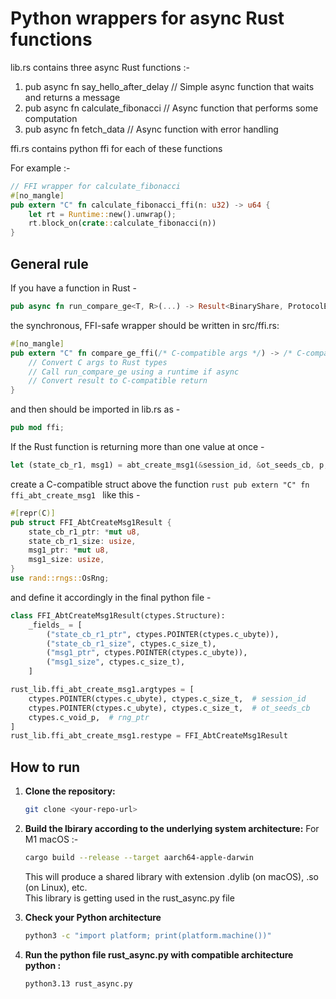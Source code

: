 # Python wrappers for async Rust functions

lib.rs contains three async Rust functions :- 

1. pub async fn say_hello_after_delay // Simple async function that waits and returns a message
2. pub async fn calculate_fibonacci // Async function that performs some computation
3. pub async fn fetch_data // Async function with error handling

ffi.rs contains python ffi for each of these functions

For example :- 

```rust
// FFI wrapper for calculate_fibonacci
#[no_mangle]
pub extern "C" fn calculate_fibonacci_ffi(n: u32) -> u64 {
    let rt = Runtime::new().unwrap();
    rt.block_on(crate::calculate_fibonacci(n))
}
```
## General rule

If you have a function in Rust - 
```rust
pub async fn run_compare_ge<T, R>(...) -> Result<BinaryShare, ProtocolError>
```
the synchronous, FFI-safe wrapper should be written in src/ffi.rs:
```rust
#[no_mangle]
pub extern "C" fn compare_ge_ffi(/* C-compatible args */) -> /* C-compatible return */ {
    // Convert C args to Rust types
    // Call run_compare_ge using a runtime if async
    // Convert result to C-compatible return
}
```
and then should be imported in lib.rs as -
```rust
pub mod ffi;
```
If the Rust function is returning more than one value at once - 
```rust
let (state_cb_r1, msg1) = abt_create_msg1(&session_id, &ot_seeds_cb, p, eta_i, eta_m, rng);
```
create a C-compatible struct above the function ```rust pub extern "C" fn ffi_abt_create_msg1 ``` like this - 
```rust
#[repr(C)]
pub struct FFI_AbtCreateMsg1Result {
    state_cb_r1_ptr: *mut u8,
    state_cb_r1_size: usize,
    msg1_ptr: *mut u8,
    msg1_size: usize,
}
use rand::rngs::OsRng;
```
and define it accordingly in the final python file -
```python
class FFI_AbtCreateMsg1Result(ctypes.Structure):
    _fields_ = [
        ("state_cb_r1_ptr", ctypes.POINTER(ctypes.c_ubyte)),
        ("state_cb_r1_size", ctypes.c_size_t),
        ("msg1_ptr", ctypes.POINTER(ctypes.c_ubyte)),
        ("msg1_size", ctypes.c_size_t),
    ]

rust_lib.ffi_abt_create_msg1.argtypes = [
    ctypes.POINTER(ctypes.c_ubyte), ctypes.c_size_t,  # session_id
    ctypes.POINTER(ctypes.c_ubyte), ctypes.c_size_t,  # ot_seeds_cb
    ctypes.c_void_p,  # rng_ptr
]
rust_lib.ffi_abt_create_msg1.restype = FFI_AbtCreateMsg1Result
```
## How to run

1. **Clone the repository:**
   ```bash
   git clone <your-repo-url>
   ```
2. **Build the lbirary according to the underlying system architecture:**
   For M1 macOS :-
   ```bash
   cargo build --release --target aarch64-apple-darwin
   ```
    This will produce a shared library with extension .dylib (on macOS), .so (on Linux), etc.  
    This library is getting used in the rust_async.py file

4. **Check your Python architecture**
   ```bash
   python3 -c "import platform; print(platform.machine())"
   ```
5. **Run the python file rust_async.py with compatible architecture python :**
   ```bash
   python3.13 rust_async.py
   ```
